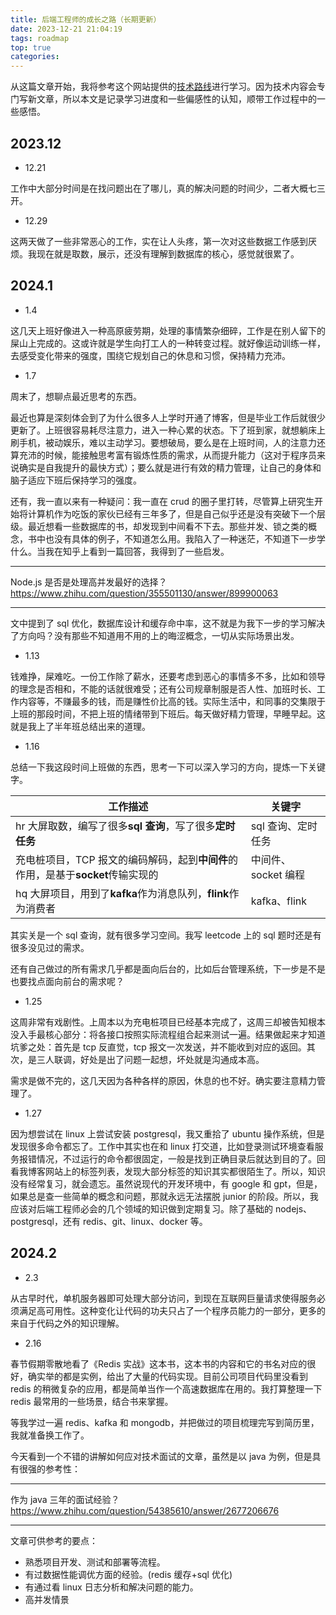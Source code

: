 ```yaml
---
title: 后端工程师的成长之路（长期更新）
date: 2023-12-21 21:04:19
tags: roadmap
top: true
categories:
---
```


从这篇文章开始，我将参考这个网站提供的[技术路线](https://roadmap.sh/backend)进行学习。因为技术内容会专门写新文章，所以本文是记录学习进度和一些偏感性的认知，顺带工作过程中的一些感悟。

## 2023.12

- 12.21

工作中大部分时间是在找问题出在了哪儿，真的解决问题的时间少，二者大概七三开。

- 12.29

这两天做了一些非常恶心的工作，实在让人头疼，第一次对这些数据工作感到厌烦。我现在就是取数，展示，还没有理解到数据库的核心，感觉就很累了。

## 2024.1

- 1.4

这几天上班好像进入一种高原疲劳期，处理的事情繁杂细碎，工作是在别人留下的屎山上完成的。这或许就是学生向打工人的一种转变过程。就好像运动训练一样，去感受变化带来的强度，围绕它规划自己的休息和习惯，保持精力充沛。

- 1.7

周末了，想聊点最近思考的东西。

最近也算是深刻体会到了为什么很多人上学时开通了博客，但是毕业工作后就很少更新了。上班很容易耗尽注意力，进入一种心累的状态。下了班到家，就想躺床上刷手机，被动娱乐，难以主动学习。要想破局，要么是在上班时间，人的注意力还算充沛的时候，能接触思考富有锻炼性质的需求，从而提升能力（这对于程序员来说确实是自我提升的最快方式）；要么就是进行有效的精力管理，让自己的身体和脑子适应下班后保持学习的强度。

还有，我一直以来有一种疑问：我一直在 crud 的圈子里打转，尽管算上研究生开始将计算机作为吃饭的家伙已经有三年多了，但是自己似乎还是没有突破下一个层级。最近想看一些数据库的书，却发现到中间看不下去。那些并发、锁之类的概念，书中也没有具体的例子，不知道怎么用。我陷入了一种迷茫，不知道下一步学什么。当我在知乎上看到一篇回答，我得到了一些启发。

---

Node.js 是否是处理高并发最好的选择？
https://www.zhihu.com/question/355501130/answer/899900063

---

文中提到了 sql 优化，数据库设计和缓存命中率，这不就是为我下一步的学习解决了方向吗？没有那些不知道用不用的上的晦涩概念，一切从实际场景出发。

- 1.13

钱难挣，屎难吃。一份工作除了薪水，还要考虑到恶心的事情多不多，比如和领导的理念是否相和，不能的话就很难受；还有公司规章制服是否人性、加班时长、工作内容等，不赚最多的钱，而是赚性价比高的钱。实际生活中，和同事的交集限于上班的那段时间，不把上班的情绪带到下班后。每天做好精力管理，早睡早起。这就是我上了半年班总结出来的道理。

- 1.16

总结一下我这段时间上班做的东西，思考一下可以深入学习的方向，提炼一下关键字。

| 工作描述                                                                         | 关键字              |
| -------------------------------------------------------------------------------- | ------------------- |
| hr 大屏取数，编写了很多**sql 查询**，写了很多**定时任务**                        | sql 查询、定时任务  |
| 充电桩项目，TCP 报文的编码解码，起到**中间件**的作用，是基于**socket**传输实现的 | 中间件、socket 编程 |
| hq 大屏项目，用到了**kafka**作为消息队列，**flink**作为消费者                    | kafka、flink        |

其实关是一个 sql 查询，就有很多学习空间。我写 leetcode 上的 sql 题时还是有很多没见过的需求。

还有自己做过的所有需求几乎都是面向后台的，比如后台管理系统，下一步是不是也要找点面向前台的需求呢？

- 1.25

这周非常有戏剧性。上周本以为充电桩项目已经基本完成了，这周三却被告知根本没入手最核心部分：将各接口按照实际流程组合起来测试一遍。结果做起来才知道坑爹之处：首先是 tcp 反直觉，tcp 报文一次发送，并不能收到对应的返回。其次，是三人联调，好处是出了问题一起想，坏处就是沟通成本高。

需求是做不完的，这几天因为各种各样的原因，休息的也不好。确实要注意精力管理了。

- 1.27

因为想尝试在 linux 上尝试安装 postgresql，我又重拾了 ubuntu 操作系统，但是发现很多命令都忘了。工作中其实也在和 linux 打交道，比如登录测试环境查看服务报错情况，不过运行的命令都很固定，一般是找到正确目录后就达到目的了。回看我博客网站上的标签列表，发现大部分标签的知识其实都很陌生了。所以，知识没有经常复习，就会遗忘。虽然说现代的开发环境中，有 google 和 gpt，但是，如果总是查一些简单的概念和问题，那就永远无法摆脱 junior 的阶段。所以，我应该对后端工程师必会的几个领域的知识做到定期复习。除了基础的 nodejs、postgresql，还有 redis、git、linux、docker 等。

## 2024.2

- 2.3

从古早时代，单机服务器即可处理大部分访问，到现在互联网巨量请求使得服务必须满足高可用性。这种变化让代码的功夫只占了一个程序员能力的一部分，更多的来自于代码之外的知识理解。

- 2.16

春节假期零散地看了《Redis 实战》这本书，这本书的内容和它的书名对应的很好，确实举的都是实例，给出了大量的代码实现。目前公司项目代码里没看到 redis 的稍微复杂的应用，都是简单当作一个高速数据库在用的。我打算整理一下 redis 最常用的一些场景，结合书来掌握。

等我学过一遍 redis、kafka 和 mongodb，并把做过的项目梳理完写到简历里，我就准备换工作了。

今天看到一个不错的讲解如何应对技术面试的文章，虽然是以 java 为例，但是具有很强的参考性：

---

作为 java 三年的面试经验？
https://www.zhihu.com/question/54385610/answer/2677206676

---

文章可供参考的要点：

- 熟悉项目开发、测试和部署等流程。
- 有过数据性能调优方面的经验。(redis 缓存+sql 优化)
- 有通过看 linux 日志分析和解决问题的能力。
- 高并发情景
